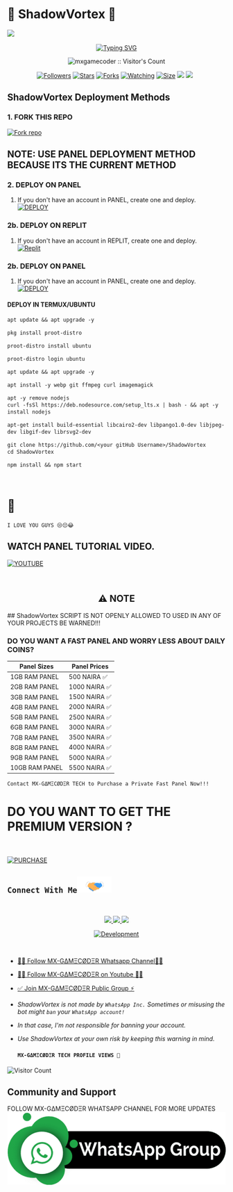 # 👿 ShadowVortex 👿 
   <a><img src='https://i.ibb.co/Y7hPrVZ/IMG-20241218-WA0145.jpg'/></a>
<p align="center">
<p align="center">
  <a href="https://git.io/typing-svg"><img src="https://readme-typing-svg.demolab.com?font=EB+Garamond&weight=800&size=28&duration=4000&pause=1000&random=false&width=435&lines=+•👿 ShadowVortex 👿•;MULTI-DEVICE+WHATSAPP+BOT;DEVELOPED+BY+MX-GΔMΞCØD+ΞR;RELEASED+DATE+18%2F12%2F2024." alt="Typing SVG" /></a>
 </p>
<p align="center">
<p align="center"><img src="https://profile-counter.glitch.me/{mxgamecoder}/count.svg" alt="mxgamecoder :: Visitor's Count" /></p>
<p align="center">
<a href="https://github.com/mxgamecoder/followers"><img title="Followers" src="https://img.shields.io/github/followers/mxgamecoder?color=red&style=flat-square"></a>
<a href="https://github.com/mxgamecoder/ShadowVortex/stargazers/"><img title="Stars" src="https://img.shields.io/github/stars/mxgamecoder/ShadowVortex?color=blue&style=flat-square"></a>
<a href="https://github.com/mxgamecoder/ShadowVortex/network/members"><img title="Forks" src="https://img.shields.io/github/forks/mxgamecoder/ShadowVortex?color=red&style=flat-square"></a>
<a href="https://github.com/mxgamecoder/ShadowVortex/watchers"><img title="Watching" src="https://img.shields.io/github/watchers/mxgamecoder/ShadowVortex?label=Watchers&color=blue&style=flat-square"></a>
<a href="https://github.com/mxgamecoder/ShadowVortex/"><img title="Size" src="https://img.shields.io/github/repo-size/mxgamecoder/ShadowVortex?style=flat-square&color=green"></a>
<a href="https://hits.seeyoufarm.com"><img src="https://hits.seeyoufarm.com/api/count/incr/badge.svg?url=https%3A%2F%2Fgithub.com%2Fmxgamecoder%2FShadowVortex&count_bg=%2379C83D&title_bg=%23555555&icon=probot.svg&icon_color=%2300FF6D&title=hits&edge_flat=false"/></a>
<a href="https://github.com/mxgamecoder/ShadowVortex/graphs/commit-activity"><img height="20" src="https://img.shields.io/badge/Maintained%3F-yes-green.svg"></a>&nbsp;&nbsp;
</p>
<p align='center'>
    </p>
<p align="center">

 ## ShadowVortex Deployment Methods

### 1. FORK THIS REPO

<a href='https://github.com/mxgamecoder/ShadowVortex/fork' target="_blank"><img alt='Fork repo' src='https://img.shields.io/badge/Fork This Repo-black?style=for-the-badge&logo=git&logoColor=white'/></a>


## **NOTE: USE PANEL DEPLOYMENT METHOD BECAUSE ITS THE CURRENT METHOD**

### 2. DEPLOY ON PANEL

1. If you don't have an account in PANEL, create one and deploy.
    <br>
    <a href='https://control.bot-hosting.net/auth/login' target="_blank"><img alt='DEPLOY' src='https://img.shields.io/badge/-DEPLOY-black?style=for-the-badge&logo=bot-hosting.net&logoColor=white'/></a>
    
### 2b. DEPLOY ON REPLIT

1. If you don't have an account in REPLIT, create one and deploy.
        <br>
    <a href='https://replit.com' target="_blank"><img alt='Replit' src='https://img.shields.io/badge/-Deploy-red?style=for-the-badge&logo=replit&logoColor=white'/></a>


### 2b. DEPLOY ON PANEL

1. If you don't have an account in PANEL, create one and deploy.
    <br>
    <a href='https://dashboard.katabump.com/auth/login#6f0398' target="_blank"><img alt='DEPLOY' src='https://img.shields.io/badge/-DEPLOY-black?style=for-the-badge&logo=katabump.com&logoColor=white'/></a>

#### DEPLOY IN TERMUX/UBUNTU
 
```
apt update && apt upgrade -y
```
```
pkg install proot-distro
```
```
proot-distro install ubuntu
```
```
proot-distro login ubuntu
```
```
apt update && apt upgrade -y
```
```
apt install -y webp git ffmpeg curl imagemagick
```
```
apt -y remove nodejs
curl -fsSl https://deb.nodesource.com/setup_lts.x | bash - && apt -y install nodejs
```
```
apt-get install build-essential libcairo2-dev libpango1.0-dev libjpeg-dev libgif-dev librsvg2-dev
```
```
git clone https://github.com/<your gitHub Username>/ShadowVortex
cd ShadowVortex
```
```
npm install && npm start
```
<br>

# 👿
    I LOVE YOU GUYS 😒😔😂
    

## WATCH PANEL TUTORIAL VIDEO.
[![YOUTUBE](https://img.shields.io/badge/HOW_TO_DEPLOY-red?style=for-the-badge&logo=youtube&logoColor=white)](https://youtu.be/hJTYSquTtE8)

<br>
    <h2 align="center"> ⚠️ NOTE  </h2>
## ShadowVortex SCRIPT IS NOT OPENLY ALLOWED TO USED IN ANY OF YOUR PROJECTS BE WARNED!!! 


### DO YOU WANT A FAST PANEL AND WORRY LESS ABOUT DAILY COINS?

| Panel Sizes                       | Panel Prices                                         
| ---------------------------------| ------------------------------
| 1GB RAM PANEL                    | 500  NAIRA   ✅   
| 2GB RAM PANEL                    | 1000 NAIRA   ✅                
| 3GB RAM PANEL                    | 1500 NAIRA   ✅   
| 4GB RAM PANEL                    | 2000 NAIRA   ✅             
| 5GB RAM PANEL                    | 2500 NAIRA   ✅            
| 6GB RAM PANEL                    | 3000 NAIRA   ✅         
| 7GB RAM PANEL                    | 3500 NAIRA   ✅        
| 8GB RAM PANEL                    | 4000 NAIRA   ✅     
| 9GB RAM PANEL                    | 5000 NAIRA   ✅     
| 10GB RAM PANEL                   | 5500 NAIRA   ✅

`Contact MX-GΔMΞCØDΞR TECH to Purchase a Private Fast Panel Now!!!`


# DO YOU WANT TO GET THE PREMIUM VERSION ?
<br><br>
    <a href='https://t.me/mxgamecoderr' target="_blank"><img alt='PURCHASE' src='https://img.shields.io/badge/-PURCHASE_FILE-blue?style=for-the-badge&logo=telegram&logoColor=white'/></a>


## ```Connect With Me```<img src="https://github.com/0xAbdulKhalid/0xAbdulKhalid/raw/main/assets/mdImages/handshake.gif" width ="80"></h1> 
 <br> 
<p align="center">
<a href="https://wa.me/2349021506036"><img src="https://img.shields.io/badge/Contact ES TEAMS-25D366?style=for-the-badge&logo=whatsapp&logoColor=white" />
<a href="https://whatsapp.com/channel/0029Vavz0e6E50Ugp30Z6z0W"><img src="https://img.shields.io/badge/Join Official Channel-25D366?style=for-the-badge&logo=whatsapp&logoColor=white" />
<a href="https://t.me/mxgamecoderr"><img src="https://img.shields.io/badge/Telegram-0088cc?style=for-the-badge&logo=telegram&logoColor=white" /><br>
<p align="center">
<img alt="Development" width="250" src="https://media2.giphy.com/media/W9tBvzTXkQopi/giphy.gif?cid=6c09b952xu6syi1fyqfyc04wcfk0qvqe8fd7sop136zxfjyn&ep=v1_internal_gif_by_id&rid=giphy.gif&ct=g" /> </p>

<br>

* [🧑‍💻 Follow MX-GΔMΞCØDΞR Whatsapp Channel🧑‍💻](https://whatsapp.com/channel/0029Vavz0e6E50Ugp30Z6z0W)

* [🧑‍💻 Follow MX-GΔMΞCØDΞR on Youtube 🧑‍💻](https://youtube.com/@mxgamecoder)

* [✅ Join MX-GΔMΞCØDΞR Public Group ⚡](https://chat.whatsapp.com/E7wrmf4i8dy04nPyCVibtI)


- *ShadowVortex is not made by `WhatsApp Inc.` Sometimes or misusing the bot might `ban` your `WhatsApp account!`*
- *In that case, I'm not responsible for banning your account.*
- *Use ShadowVortex at your own risk by keeping this warning in mind.*
  
  #### ```MX-GΔMΞCØDΞR TECH PROFILE VIEWS 🧚```
![Visitor Count](https://profile-counter.glitch.me/paskito002/count.svg)


## Community and Support

FOLLOW MX-GΔMΞCØDΞR WHATSAPP CHANNEL FOR MORE UPDATES
[![JOIN WHATSAPP CHANNEL](https://raw.githubusercontent.com/Neeraj-x0/Neeraj-x0/main/photos/suddidina-join-whatsapp.png)](https://whatsapp.com/channel/0029Vavz0e6E50Ugp30Z6z0W)

